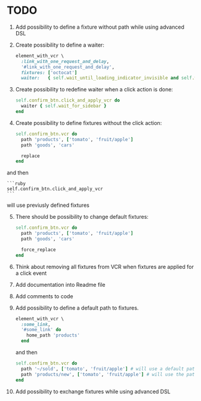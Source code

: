 # TODO

1. Add possibility to define a fixture without path while using advanced DSL

2. Create possibility to define a waiter:

    ```ruby
    element_with_vcr \
      :link_with_one_request_and_delay,
      '#link_with_one_request_and_delay',
      fixtures: ['octocat']
      waiter:   { self.wait_until_loading_indicator_invisible and self.wait_for_products }
    ```

3. Create possibility to redefine waiter when a click action is done:

    ```ruby
    self.confirm_btn.click_and_apply_vcr do
      waiter { self.wait_for_sidebar }
    end
    ```

4. Create possibility to define fixtures without the click action:

    ```ruby
    self.confirm_btn.vcr do
      path 'products', ['tomato', 'fruit/apple']
      path 'goods', 'cars'

      replace
    end
    ```

  and then

    ```ruby
    self.confirm_btn.click_and_apply_vcr
    ```

  will use previusly defined fixtures

5. There should be possibility to change default fixtures:

    ```ruby
    self.confirm_btn.vcr do
      path 'products', ['tomato', 'fruit/apple']
      path 'goods', 'cars'

      force_replace
    end
    ```

6. Think about removing all fixtures from VCR when fixtures are applied for a click event
7. Add documentation into Readme file
8. Add comments to code
9. Add possibility to define a default path to fixtures.

    ```ruby
    element_with_vcr \
      :some_link,
      '#some_link' do
        home_path 'products'
      end
    ```

    and then

    ```ruby
    self.confirm_btn.vcr do
      path '~/sold', ['tomato', 'fruit/apple'] # will use a default path
      path 'products/new', ['tomato', 'fruit/apple'] # will use the path as it is
    end
    ```
10. Add possibility to exchange fixtures while using advanced DSL

